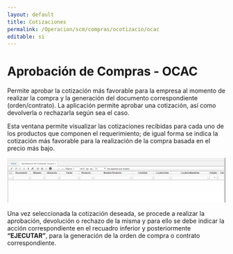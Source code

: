 ```yaml
---
layout: default
title: Cotizaciones
permalink: /Operacion/scm/compras/ocotizacio/ocac
editable: si
---
```


# Aprobación de Compras - OCAC

Permite aprobar la cotización más favorable para la empresa al momento de realizar la compra y la generación del documento correspondiente (orden/contrato). La aplicación permite aprobar una cotización, así como devolverla o rechazarla según sea el caso.  

Esta ventana permite visualizar las cotizaciones recibidas para cada uno de los productos que componen el requerimiento; de igual forma se indica la cotización más favorable para la realización de la compra basada en el precio más bajo.  

![](ocac1.png)

Una vez seleccionada la cotización deseada, se procede a realizar la aprobación, devolución o rechazo de la misma y para ello se debe indicar la acción correspondiente en el recuadro inferior y posteriormente **“EJECUTAR”**, para la generación de la orden de compra o contrato correspondiente.


